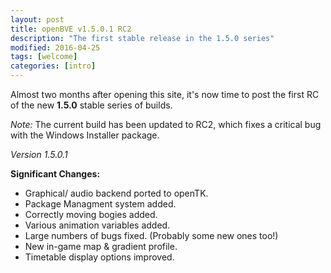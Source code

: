 ```yaml
---
layout: post
title: openBVE v1.5.0.1 RC2
description: "The first stable release in the 1.5.0 series"
modified: 2016-04-25
tags: [welcome]
categories: [intro]
---
```


Almost two months after opening this site, it's now time to post the first RC of the new **1.5.0** stable series of builds.

*Note:* The current build has been updated to RC2, which fixes a critical bug with the Windows Installer package.

*Version 1.5.0.1*

**Significant Changes:**

* Graphical/ audio backend ported to openTK.
* Package Managment system added.
* Correctly moving bogies added.
* Various animation variables added.
* Large numbers of bugs fixed. (Probably some new ones too!)
* New in-game map & gradient profile.
* Timetable display options improved.
